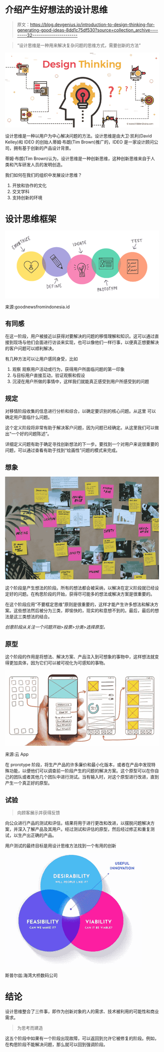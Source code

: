 # 介绍产生好想法的设计思维

> 原文：<https://blog.devgenius.io/introduction-to-design-thinking-for-generating-good-ideas-8dd1c75df530?source=collection_archive---------32----------------------->

> “设计思维是一种用来解决复杂问题的思维方式，需要创新的方法”

![](img/a4cfb04a81845b6fed652af4185a93b2.png)

设计思维是一种以用户为中心解决问题的方法。设计思维是由大卫·凯利(David Kelley)和 IDEO 的创始人蒂姆·布朗(Tim Brown)推广的，IDEO 是一家设计顾问公司，拥有基于创新的产品设计背景。

蒂姆·布朗(Tim Brown)认为，设计思维是一种创新思维，这种创新思维来自于人类和汽车研发人员的发明创造。

我们如何在我们的组织中发展设计思维？

1.  开放和协作的文化
2.  交叉学科
3.  支持创新的环境

# 设计思维框架

![](img/0cae152f01437635a97c34f9886d26ee.png)

来源:goodnewsfromindonesia.id

## 有同感

在这一阶段，用户被接近以获得对要解决的问题的移情理解和知识。这可以通过直接到现场与他们会面进行访谈来实现，也可以像他们一样行事，以便真正想要解决的客户问题可以顺利解决。

有几种方法可以让用户感同身受，比如

1.  观察
    观察用户活动或行为，获得用户所面临问题的第一印象
2.  与目标用户直接互动，验证观察和假设
3.  沉浸在用户所做的事情中，这样我们就能真正感受到用户所感受到的问题

## 规定

对移情阶段收集的信息进行分析和综合，以确定要识别的核心问题。从这里
可以确定用户面临什么问题。

这个定义阶段将非常有助于解决客户问题，因为问题已经确定。从这里我们可以做出“一个好的问题陈述”。

详细定义问题有助于确定寻找创新想法的下一步。要找到一个对用户来说很重要的问题，可以通过查看有助于找到“绘画性”问题的模式来完成。

## 想象

![](img/7772d403a81d1618894693337bf340d0.png)

这个阶段是产生想法的阶段。所有的想法都会被采纳，以解决在定义阶段就已经设定好的问题。在构思阶段的开始，获得尽可能多的想法或解决方案是很重要的。

在这个阶段应用“不要框定思维”原则是很重要的，这样才能产生许多想法和解决方案。这些想法然后被分为三类，即愉快的，现实的和意想不到的。最后，最后的想法是这三类想法的结合。

*创意阶段从关注一个问题开始>投票>分类>选择原型。*

## 原型

这个阶段的作用是将想法、解决方案、产品注入到可想象的事物中，这样想法就变得更加具体，因为它们可以被可视化为可感知的事物。

![](img/9917ca8f9a14bdc1d1675dacb072e640.png)

来源:云 App

在 prorotype 阶段，将生产产品的许多廉价和最小化版本，或者在产品中发现特殊功能，以便他们可以调查前一阶段产生的问题的解决方案。这个原型可以在你自己的团队或者其他几个团队中进行测试。当有输入时，对这个原型进行改进，直到产生一个真正好的原型。

## 试验

> 向顾客展示并获得反馈

向公众进行产品的测试和评估，结果将用于进行更改和改进，以摆脱问题解决方案，并深入了解产品及其用户。经过测试和评估的原型，然后经过修正和重复测试，以生产出正确的产品。

用户测试的最终目标是用设计思维方法找到一个有用的创新

![](img/5430f1dcc8e9e530e49b2f13e901dbc0.png)

斯普尔兹:海湾大桥数码公司

# 结论

设计思维整合了三件事，即作为创新对象的人的需求、技术被利用的可能性和商业需求。

> 为思考而建造

这五个阶段中如果有一个阶段出现故障，可以返回到允许它被修复的阶段。例如，在构思阶段不能解决问题，那么就可以回到强调阶段。